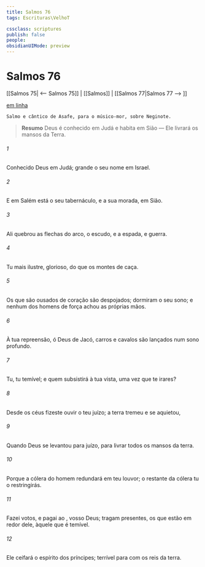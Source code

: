 ```yaml
---
title: Salmos 76
tags: Escrituras\VelhoT

cssclass: scriptures
publish: false
people:
obsidianUIMode: preview
---
```


# Salmos 76
[[Salmos 75| <-- Salmos 75]] | [[Salmos]] | [[Salmos 77|Salmos 77 --> ]]

[em linha](https://churchofjesuschrist.org/study/scriptures/ot/ps/76?lang=por)

```
Salmo e cântico de Asafe, para o músico-mor, sobre Neginote.
```

> __Resumo__
Deus é conhecido em Judá e habita em Sião — Ele livrará os mansos da Terra.

###### 1 
Conhecido  Deus em Judá; grande  o seu nome em Israel.

###### 2 
E em Salém está o seu tabernáculo, e a sua morada, em Sião.

###### 3 
Ali quebrou as flechas do arco, o escudo, e a espada, e  guerra. 

###### 4 
Tu  mais ilustre,  glorioso, do que os montes de caça.

###### 5 
Os que são ousados de coração são despojados; dormiram o seu sono; e nenhum dos homens de força achou as próprias mãos.

###### 6 
À tua repreensão, ó Deus de Jacó, carros e cavalos são lançados num sono profundo.

###### 7 
Tu,  tu  temível; e quem subsistirá à tua vista, uma vez que te irares?

###### 8 
Desde os céus fizeste ouvir o teu juízo; a terra tremeu e se aquietou,

###### 9 
Quando Deus se levantou para  juízo, para livrar todos os mansos da terra. 

###### 10 
Porque a cólera do homem redundará em teu louvor; o restante da cólera tu o restringirás.

###### 11 
Fazei votos, e pagai ao , vosso Deus; tragam presentes, os que estão em redor dele, àquele que é temível.

###### 12 
Ele ceifará o espírito dos príncipes;  terrível para com os reis da terra.

